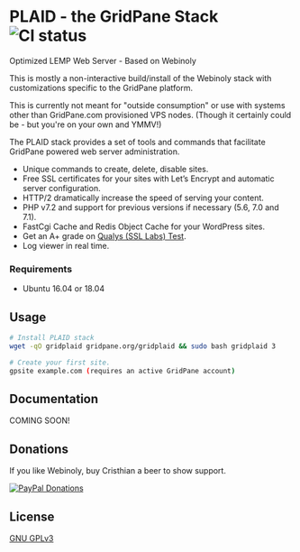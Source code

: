 # PLAID - the GridPane Stack ![CI status](https://img.shields.io/badge/build-passing-brightgreen.svg)

Optimized LEMP Web Server - Based on Webinoly

This is mostly a non-interactive build/install of the Webinoly stack with customizations specific to the GridPane platform. 

This is currently not meant for "outside consumption" or use with systems other than GridPane.com provisioned VPS nodes. (Though it certainly could be - but you're on your own and YMMV!)

The PLAID stack provides a set of tools and commands that facilitate GridPane powered web server administration.
- Unique commands to create, delete, disable sites.
- Free SSL certificates for your sites with Let’s Encrypt and automatic server configuration.
- HTTP/2 dramatically increase the speed of serving your content.
- PHP v7.2 and support for previous versions if necessary (5.6, 7.0 and 7.1).
- FastCgi Cache and Redis Object Cache for your WordPress sites.
- Get an A+ grade on [Qualys (SSL Labs) Test](https://www.ssllabs.com/ssltest/).
- Log viewer in real time.

### Requirements
* Ubuntu 16.04 or 18.04

## Usage

```bash
# Install PLAID stack
wget -qO gridplaid gridpane.org/gridplaid && sudo bash gridplaid 3

# Create your first site.
gpsite example.com (requires an active GridPane account)
```

## Documentation
COMING SOON!

## Donations
If you like Webinoly, buy Cristhian a beer to show support.

[![PayPal Donations](https://www.paypalobjects.com/webstatic/en_US/i/btn/png/gold-rect-paypal-60px.png)](https://www.paypal.me/qrokes)

## License
[GNU GPLv3](https://choosealicense.com/licenses/gpl-3.0/)
